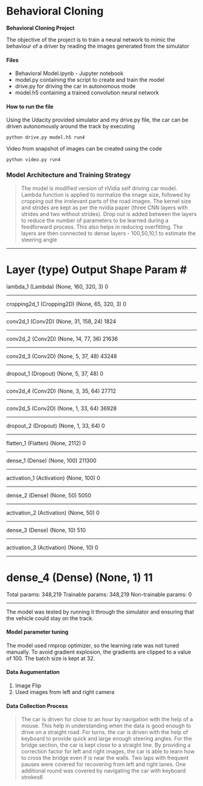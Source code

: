 # **Behavioral Cloning** 

**Behavioral Cloning Project**

The objective of the project is to train a neural network to mimic the behaviour of a driver by reading the images generated from the simulator


#### Files 
* Behavioral Model.ipynb - Jupyter notebook
* model.py containing the script to create and train the model
* drive.py for driving the car in autonomous mode
* model.h5 containing a trained convolution neural network 

#### How to run the file
Using the Udacity provided simulator and my drive.py file, the car can be driven autonomously around the track by executing 
```
python drive.py model.h5 run4  
```

Video from snapshot of images can be created using the code

```
python video.py run4
```

### Model Architecture and Training Strategy

> The model is modified version of nVidia self driving car model. Lambda function is applied to normalize the image size, followed by cropping out the irrelevant parts of the road images. The kernel size and strides are kept as per the nvidia paper (three CNN layers with strides and two without strides). Drop out is added between the layers to reduce the number of parameters to be learned during a feedforward process. This also helps in reducing overfitting. The layers are then connected to dense layers - 100,50,10,1 to estimate the steering angle

_________________________________________________________________
Layer (type)                 Output Shape              Param #   
=================================================================
lambda_1 (Lambda)            (None, 160, 320, 3)       0         
_________________________________________________________________
cropping2d_1 (Cropping2D)    (None, 65, 320, 3)        0         
_________________________________________________________________
conv2d_1 (Conv2D)            (None, 31, 158, 24)       1824      
_________________________________________________________________
conv2d_2 (Conv2D)            (None, 14, 77, 36)        21636     
_________________________________________________________________
conv2d_3 (Conv2D)            (None, 5, 37, 48)         43248     
_________________________________________________________________
dropout_1 (Dropout)          (None, 5, 37, 48)         0         
_________________________________________________________________
conv2d_4 (Conv2D)            (None, 3, 35, 64)         27712     
_________________________________________________________________
conv2d_5 (Conv2D)            (None, 1, 33, 64)         36928     
_________________________________________________________________
dropout_2 (Dropout)          (None, 1, 33, 64)         0         
_________________________________________________________________
flatten_1 (Flatten)          (None, 2112)              0         
_________________________________________________________________
dense_1 (Dense)              (None, 100)               211300    
_________________________________________________________________
activation_1 (Activation)    (None, 100)               0         
_________________________________________________________________
dense_2 (Dense)              (None, 50)                5050      
_________________________________________________________________
activation_2 (Activation)    (None, 50)                0         
_________________________________________________________________
dense_3 (Dense)              (None, 10)                510       
_________________________________________________________________
activation_3 (Activation)    (None, 10)                0         
_________________________________________________________________
dense_4 (Dense)              (None, 1)                 11        
=================================================================
Total params: 348,219
Trainable params: 348,219
Non-trainable params: 0
__________________________

The model was tested by running it through the simulator and ensuring that the vehicle could stay on the track.

#### Model parameter tuning

The model used rmprop optimizer, so the learning rate was not tuned manually. To avoid gradient explosion, the gradients are clipped to a value of 100. The batch size is kept at 32.

#### Data Augumentation
1. Image Flip
2. Used images from left and right camera

#### Data Collection Process
> The car is driven for close to an hour by navigation with the help of a mouse. This help in understanding when the data is good enough to drive on a straight road. For turns, the car is driven with the help of keyboard to provide quick and large enough steering angles. For the bridge section, the car is kept close to a straight line. By providing a correction factor for left and right images, the car is able to learn how to cross the bridge even if is near the walls. Two laps with frequent pauses were covered for recovering from left and right lanes. One additional round was covered by navigating the car with keyboard strokes6


